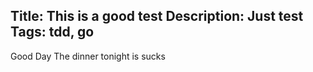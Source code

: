 Title: This is a good test
Description: Just test
Tags: tdd, go
---
Good Day
The dinner tonight is sucks
